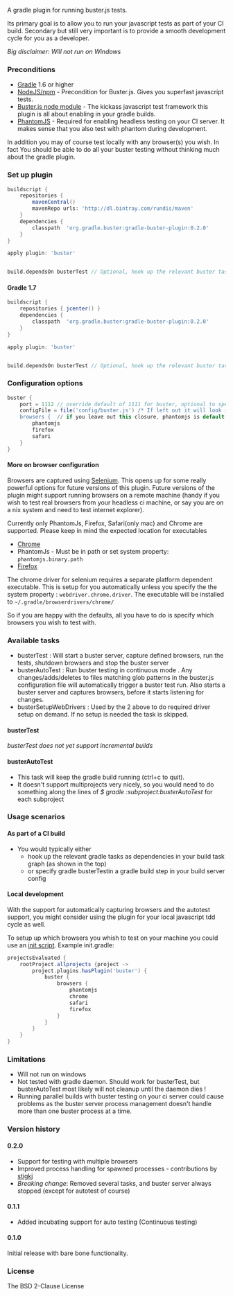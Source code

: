 A gradle plugin for running buster.js tests.

Its primary goal is to allow you to run your javascript tests as part of your CI build. Secondary but still very important is to provide
a smooth development cycle for you as a developer.


_Big disclaimer: Will not run on Windows_



### Preconditions
* [Gradle](http://www.gradle.org) 1.6 or higher
* [NodeJS/npm](http://nodejs.org/) - Precondition for Buster.js. Gives you superfast javascript tests.
* [Buster.js node module](http://docs.busterjs.org/en/latest/) - The kickass javascript test framework this plugin is all about enabling in your gradle builds.
* [PhantomJS](http://phantomjs.org/) - Required for enabling headless testing on your CI server. It makes sense that you also test with phantom during development.

In addition you may of course test locally with any browser(s) you wish. In fact You should be able to do all your buster testing without thinking much about the gradle plugin.


### Set up plugin

```groovy
buildscript {
    repositories {
        mavenCentral()
        mavenRepo urls: 'http://dl.bintray.com/rundis/maven'
    }
    dependencies {
        classpath  'org.gradle.buster:gradle-buster-plugin:0.2.0'
    }
}

apply plugin: 'buster'


build.dependsOn busterTest // Optional, hook up the relevant buster tasks into your build task graph

```

#### Gradle 1.7
```groovy
buildscript {
    repositories { jcenter() }
    dependencies {
        classpath  'org.gradle.buster:gradle-buster-plugin:0.2.0'
    }
}

apply plugin: 'buster'


build.dependsOn busterTest // Optional, hook up the relevant buster tasks into your build task graph

```


### Configuration options
```groovy
buster {
	port = 1112 // override default of 1111 for buster, optional to specify
	configFile = file('config/buster.js') /* If left out it will look in $project.projectDir/buster.js | $project.projectDir/test/buster.js | $project.projectDir/spec/buster.js */
	browsers {  // if you leave out this closure, phantomjs is default added to the browsers used for testing
	    phantomjs
	    firefox
	    safari
	}
}
```


#### More on browser configuration
Browsers are captured using [Selenium](http://docs.seleniumhq.org/).
This opens up for some really powerful options for future versions of this plugin. Future versions of the plugin might support running
browsers on a remote machine (handy if you wish to test real browsers from your headless ci machine, or say you are on a nix system and need to test internet explorer).

Currently only PhantomJs, Firefox, Safari(only mac) and Chrome are supported.
Please keep in mind the expected location for executables
* [Chrome](https://code.google.com/p/selenium/wiki/ChromeDriver#Requirements)
* PhantomJs - Must be in path or set system property: `phantomjs.binary.path`
* [Firefox](https://code.google.com/p/selenium/wiki/FirefoxDriver#Important_System_Properties)


The chrome driver for selenium requires a separate platform dependent executable. This is setup for you automatically
unless you specify the the system property : `webdriver.chrome.driver`.
The executable will be installed to  `~/.gradle/browserdrivers/chrome/`

So if you are happy with the defaults, all you have to do is specify which browsers you wish to test with.



### Available tasks
* busterTest : Will start a buster server, capture defined browsers, run the tests, shutdown browsers and stop the buster server
* busterAutoTest : Run buster testing in continuous mode . Any changes/adds/deletes to files matching glob patterns in
the buster.js configuration file will automatically trigger a buster test run. Also starts a buster server and captures browsers, before it starts listening for changes.
* busterSetupWebDrivers : Used by the 2 above to do required driver setup on demand. If no setup is needed the task is skipped.



#### busterTest
_busterTest does not yet support incremental builds_


#### busterAutoTest
* This task will keep the gradle build running (ctrl+c to quit).
* It doesn't support multiprojects very nicely, so you would need to do something along the lines of _$ gradle :subproject:busterAutoTest_ for each subproject


### Usage scenarios

#### As part of a CI build
* You would typically either 
	* hook up the relevant gradle tasks as dependencies in your build task graph (as shown in the top)
	* or specify gradle busterTestin a gradle build step in your build server config

#### Local development
With the support for automatically capturing browsers and the autotest support, you might consider using the plugin
for your local javascript tdd cycle as well.

To setup up which browsers you whish to test on your machine you could use an [init script](http://www.gradle.org/docs/current/userguide/init_scripts.html).
Example init.gradle:
```groovy
projectsEvaluated {
	rootProject.allprojects {project ->
		project.plugins.hasPlugin('buster') {
			buster {
				browsers {
					phantomjs
					chrome
					safari
					firefox
				}
			}
		}
	}
}
```


### Limitations
* Will not run on windows
* Not tested with gradle daemon. Should work for busterTest, but busterAutoTest most likely will not cleanup until the daemon dies !
* Running parallel builds with buster testing on your ci server could cause problems as the buster server process management doesn't handle more than one buster process at a time.


### Version history

#### 0.2.0
* Support for testing with multiple browsers
* Improved process handling for spawned processes - contributions by [stigkj](https://github.com/stigkj)
* *Breaking change*: Removed several tasks, and buster server always stopped (except for autotest of course)

#### 0.1.1
* Added incubating support for auto testing (Continuous testing)

#### 0.1.0
Initial release with bare bone functionality.

### License
The BSD 2-Clause License
